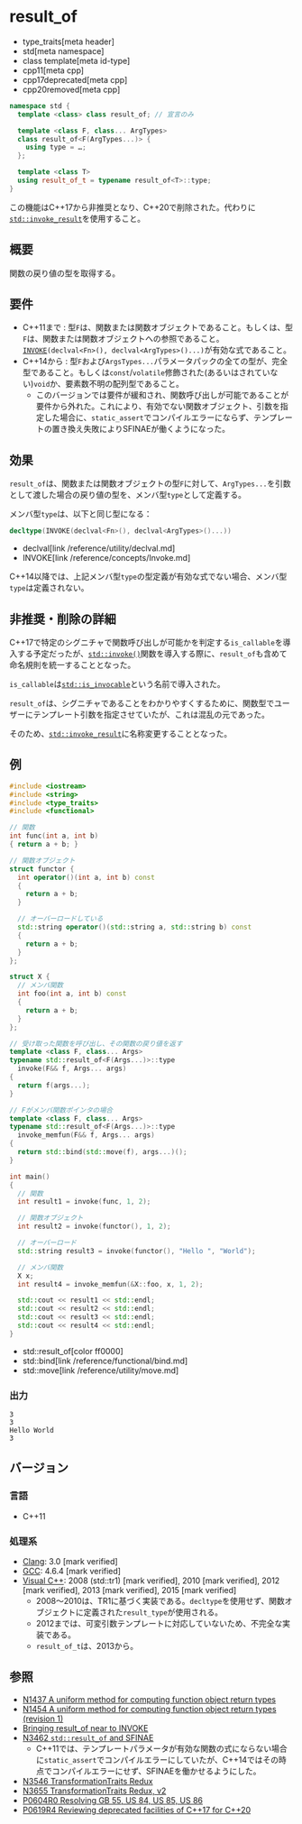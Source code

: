 # result_of
* type_traits[meta header]
* std[meta namespace]
* class template[meta id-type]
* cpp11[meta cpp]
* cpp17deprecated[meta cpp]
* cpp20removed[meta cpp]

```cpp
namespace std {
  template <class> class result_of; // 宣言のみ

  template <class F, class... ArgTypes>
  class result_of<F(ArgTypes...)> {
    using type = …;
  };

  template <class T>
  using result_of_t = typename result_of<T>::type;
}
```

この機能はC++17から非推奨となり、C++20で削除された。代わりに[`std::invoke_result`](invoke_result.md)を使用すること。


## 概要
関数の戻り値の型を取得する。


## 要件
- C++11まで : 型`F`は、関数または関数オブジェクトであること。もしくは、型`F`は、関数または関数オブジェクトへの参照であること。[`INVOKE`](/reference/concepts/Invoke.md)`(declval<Fn>(), declval<ArgTypes>()...)`が有効な式であること。
- C++14から : 型`F`および`ArgsTypes...`パラメータパックの全ての型が、完全型であること。もしくは`const`/`volatile`修飾された(あるいはされていない)`void`か、要素数不明の配列型であること。
    - このバージョンでは要件が緩和され、関数呼び出しが可能であることが要件から外れた。これにより、有効でない関数オブジェクト、引数を指定した場合に、`static_assert`でコンパイルエラーにならず、テンプレートの置き換え失敗によりSFINAEが働くようになった。


## 効果
`result_of`は、関数または関数オブジェクトの型`F`に対して、`ArgTypes...`を引数として渡した場合の戻り値の型を、メンバ型`type`として定義する。

メンバ型`type`は、以下と同じ型になる：

```cpp
decltype(INVOKE(declval<Fn>(), declval<ArgTypes>()...))
```
* declval[link /reference/utility/declval.md]
* INVOKE[link /reference/concepts/Invoke.md]

C++14以降では、上記メンバ型`type`の型定義が有効な式でない場合、メンバ型`type`は定義されない。


## 非推奨・削除の詳細
C++17で特定のシグニチャで関数呼び出しが可能かを判定する`is_callable`を導入する予定だったが、[`std::invoke()`](/reference/functional/invoke.md)関数を導入する際に、`result_of`も含めて命名規則を統一することとなった。

`is_callable`は[`std::is_invocable`](is_invocable.md)という名前で導入された。

`result_of`は、シグニチャであることをわかりやすくするために、関数型でユーザーにテンプレート引数を指定させていたが、これは混乱の元であった。

そのため、[`std::invoke_result`](invoke_result.md)に名称変更することとなった。


## 例
```cpp example
#include <iostream>
#include <string>
#include <type_traits>
#include <functional>

// 関数
int func(int a, int b)
{ return a + b; }

// 関数オブジェクト
struct functor {
  int operator()(int a, int b) const
  {
    return a + b;
  }

  // オーバーロードしている
  std::string operator()(std::string a, std::string b) const
  {
    return a + b;
  }
};

struct X {
  // メンバ関数
  int foo(int a, int b) const
  {
    return a + b;
  }
};

// 受け取った関数を呼び出し、その関数の戻り値を返す
template <class F, class... Args>
typename std::result_of<F(Args...)>::type
  invoke(F&& f, Args... args)
{
  return f(args...);
}

// Fがメンバ関数ポインタの場合
template <class F, class... Args>
typename std::result_of<F(Args...)>::type
  invoke_memfun(F&& f, Args... args)
{
  return std::bind(std::move(f), args...)();
}

int main()
{
  // 関数
  int result1 = invoke(func, 1, 2);

  // 関数オブジェクト
  int result2 = invoke(functor(), 1, 2);

  // オーバーロード
  std::string result3 = invoke(functor(), "Hello ", "World");

  // メンバ関数
  X x;
  int result4 = invoke_memfun(&X::foo, x, 1, 2);

  std::cout << result1 << std::endl;
  std::cout << result2 << std::endl;
  std::cout << result3 << std::endl;
  std::cout << result4 << std::endl;
}
```
* std::result_of[color ff0000]
* std::bind[link /reference/functional/bind.md]
* std::move[link /reference/utility/move.md]

### 出力
```
3
3
Hello World
3
```

## バージョン
### 言語
- C++11

### 処理系
- [Clang](/implementation.md#clang): 3.0 [mark verified]
- [GCC](/implementation.md#gcc): 4.6.4 [mark verified]
- [Visual C++](/implementation.md#visual_cpp): 2008 (std::tr1) [mark verified], 2010 [mark verified], 2012 [mark verified], 2013 [mark verified], 2015 [mark verified]
	- 2008～2010は、TR1に基づく実装である。`decltype`を使用せず、関数オブジェクトに定義された`result_type`が使用される。
	- 2012までは、可変引数テンプレートに対応していないため、不完全な実装である。
	- `result_of_t`は、2013から。


## 参照
- [N1437 A uniform method for computing function object return types](http://www.open-std.org/jtc1/sc22/wg21/docs/papers/2003/n1437.html)
- [N1454 A uniform method for computing function object return types (revision 1)](http://www.open-std.org/jtc1/sc22/wg21/docs/papers/2003/n1454.html)
- [Bringing result_of near to INVOKE](http://www.open-std.org/jtc1/sc22/wg21/docs/papers/2010/n3123.html)
- [N3462 `std::result_of` and SFINAE](http://www.open-std.org/jtc1/sc22/wg21/docs/papers/2012/n3462.html)
    - C++11では、テンプレートパラメータが有効な関数の式にならない場合に`static_assert`でコンパイルエラーにしていたが、C++14ではその時点でコンパイルエラーにせず、SFINAEを働かせるようにした。
- [N3546 TransformationTraits Redux](http://www.open-std.org/jtc1/sc22/wg21/docs/papers/2013/n3546.pdf)
- [N3655 TransformationTraits Redux, v2](http://www.open-std.org/jtc1/sc22/wg21/docs/papers/2013/n3655.pdf)
- [P0604R0 Resolving GB 55, US 84, US 85, US 86](http://www.open-std.org/jtc1/sc22/wg21/docs/papers/2017/p0604r0.html)
- [P0619R4 Reviewing deprecated facilities of C++17 for C++20](http://www.open-std.org/jtc1/sc22/wg21/docs/papers/2018/p0619r4.html)
